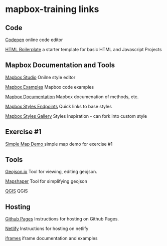 # mapbox-training links


## Code

[Codepen](https://codepen.io/) online code editor

[HTML Boilerplate](https://html5boilerplate.com/) a starter template for basic HTML and Javascript Projects


## Mapbox Documentation and Tools

[Mapbox Studio](https://studio.mapbox.com) Onilne style editor

[Mapbox Examples](https://docs.mapbox.com/mapbox-gl-js/example/) Mapbox code examples

[Mapbox Documentation](https://docs.mapbox.com/mapbox-gl-js/api/) Mapbox documenation of methods, etc.

[Mapbox Styles Endpoints](https://docs.mapbox.com/api/maps/styles/) Quick links to base styles

[Mapbox Styles Gallery](https://www.mapbox.com/gallery) Styles Inspiration - can fork into custom style


## Exercise #1 
[Simple Map Demo ](https://docs.mapbox.com/mapbox-gl-js/example/simple-map/) simple map demo for exercise #1




## Tools 

[Geojson.io](https://geojson.io/) Tool for viewing, editing geojson.

[Mapshaper](https://mapshaper.org/) Tool for simplifying geojson

[QGIS](https://qgis.org/en/site/) QGIS


## Hosting

[Github Pages](https://docs.github.com/en/pages/getting-started-with-github-pages/creating-a-github-pages-site) Instructions for hosting on Github Pages.


[Netlify](https://docs.netlify.com/welcome/add-new-site/) Instructions for hosting on netlify

[iframes](https://developer.mozilla.org/en-US/docs/Web/HTML/Element/iframe) iframe documentation and examples



